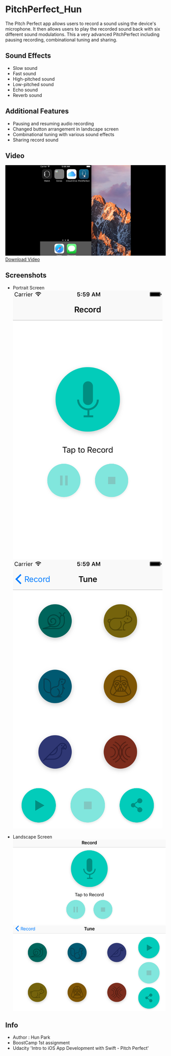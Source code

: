 # PitchPerfect_Hun
 The Pitch Perfect app allows users to record a sound using the device's microphone. It then allows users to play the recorded sound back with six different sound modulations. This a very advanced PitchPerfect including pausing recording, combinational tuning and sharing.

## Sound Effects
- Slow sound
- Fast sound
- High-pitched sound
- Low-pitched sound
- Echo sound
- Reverb sound

## Additional Features
- Pausing and resuming audio recording
- Changed button arrangement in landscape screen
- Combinational tuning with various sound effects
- Sharing record sound

## Video
[![PitchPerfect_Hun](https://github.com/BoostCamp/PitchPerfect_Hun/blob/master/Screenshots/introducing.png?raw=true)](https://youtu.be/Gn3mJqArUiM)
[Download Video](https://github.com/BoostCamp/PitchPerfect_Hun/blob/master/introducing.mp4?raw=true)

## Screenshots
- Portrait Screen <br/>
![Portrait_record](https://github.com/BoostCamp/PitchPerfect_Hun/blob/master/Screenshots/Record_vertical.png?raw=true)
![Portrait_play](https://github.com/BoostCamp/PitchPerfect_Hun/blob/master/Screenshots/Play_vertical.png?raw=true)

- Landscape Screen
![LandScape_record](https://github.com/BoostCamp/PitchPerfect_Hun/blob/master/Screenshots/Record_horizontal.png?raw=true)
![LandScape_play](https://github.com/BoostCamp/PitchPerfect_Hun/blob/master/Screenshots/Play_horizontal.png?raw=true)

## Info
- Author : Hun Park
- BoostCamp 1st assignment
- Udacity 'Intro to iOS App Development with Swift - Pitch Perfect'
